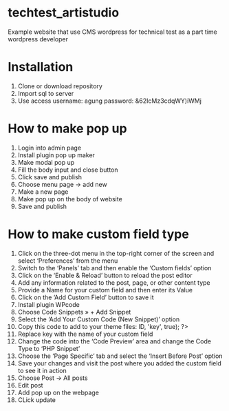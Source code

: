 # techtest_artistudio
Example website that use CMS wordpress for technical test as a part time wordpress developer

# Installation
1. Clone or download repository
2. Import sql to server
3. Use access
   username: agung
   password: &62IcMz3cdqWY)iWMj

# How to make pop up
1. Login into admin page
2. Install plugin pop up maker
3. Make modal pop up
4. Fill the body input and close button
5. Click save and publish
6. Choose menu page -> add new
7. Make a new page
8. Make pop up on the body of website
9. Save and publish

# How to make custom field type
1. Click on the three-dot menu in the top-right corner of the screen and select ‘Preferences’ from the menu
2. Switch to the ‘Panels’ tab and then enable the ‘Custom fields’ option
3. Click on the ‘Enable & Reload’ button to reload the post editor
4. Add any information related to the post, page, or other content type
5. Provide a Name for your custom field and then enter its Value
6. Click on the ‘Add Custom Field’ button to save it
7. Install plugin WPcode
8. Choose Code Snippets » + Add Snippet
9. Select the ‘Add Your Custom Code (New Snippet)’ option
10. Copy this code to add to your theme files: 	<?php echo get_post_meta($post->ID, 'key', true); ?>
11. Replace key with the name of your custom field
12. Change the code into the ‘Code Preview’ area and change the Code Type to ‘PHP Snippet’
13. Choose the ‘Page Specific’ tab and select the ‘Insert Before Post’ option
14. Save your changes and visit the post where you added the custom field to see it in action
15. Choose Post -> All posts
16. Edit post
17. Add pop up on the webpage
18. CLick update
